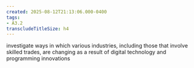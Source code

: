 ```yaml
---
created: 2025-08-12T21:13:06.000-0400
tags:
- A3.2
transcludeTitleSize: h4
---
```


investigate ways in which various industries, including those that involve skilled trades, are changing as a result of digital technology and programming innovations
